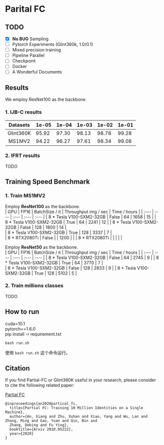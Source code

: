 # Parital FC

## TODO

- [x] **No BUG** Sampling  
- [ ] Pytorch Experiments (Glint360k, 1.0/0.1)   
- [ ] Mixed precision training  
- [ ] Pipeline Parallel  
- [ ] Checkpoint  
- [ ] Docker  
- [ ] A Wonderful Documents  

## Results
We employ ResNet100 as the backbone.

### 1. IJB-C results

|   Datasets   | 1e-05 | 1e-04 | 1e-03 | 1e-02 | 1e-01 |
| :---:        | :---  | :---  | :---  | :---  | :---  | 
| Glint360K    | 95.92 | 97.30 | 98.13 | 98.78 | 99.28 |
| MS1MV2       | 94.22 | 96.27 | 97.61 | 98.34 | 99.08 |

### 2. IFRT results

TODO

## Training Speed Benchmark
### 1. Train MS1MV2
Employ **ResNet100** as the backbone.   
|   GPU                       | FP16  | BatchSize / it | Throughput img / sec | Time / hours |
| :---                        | :---  |   :---         | :---                 | :---         | 
| 8 * Tesla V100-SXM2-32GB    | False |   64           | 1658                 | 15           |
| 8 * Tesla V100-SXM2-32GB    | True  |   64           | 2241                 | 12           |
| 8 * Tesla V100-SXM2-32GB    | False |   128          | 1800                 | 14           |    
| 8 * Tesla V100-SXM2-32GB    | True  |   128          | 3337                 | 7            |     
| 8 * RTX2080Ti               | False |                | 1200                 |              | 
| 8 * RTX2080Ti               |       |                |                      |              | 


Employ **ResNet50** as the backbone.   
|   GPU                       | FP16  | BatchSize / it | Throughput img / sec | Time / hours |
| :---                        | :---  |   :---         | :---                 | :---         | 
| 8 * Tesla V100-SXM2-32GB    | False |   64           | 2745                 | 9            |
| 8 * Tesla V100-SXM2-32GB    | True  |   64           | 3770                 | 7            |    
| 8 * Tesla V100-SXM2-32GB    | False |   128          | 2833                 | 9            |
| 8 * Tesla V100-SXM2-32GB    | True  |   128          | 5102                 | 5            |     

### 2. Train millions classes
TODO

## How to run
cuda=10.1  
pytorch==1.6.0  
pip install -r requirement.txt  

```shell
bash run.sh
```
使用 `bash run.sh` 这个命令运行。


## Citation
If you find Partial-FC or Glint360K useful in your research, please consider to cite the following related paper: 

[Partial FC](https://arxiv.org/abs/2010.05222)
```
@inproceedings{an2020partical_fc,
  title={Partial FC: Training 10 Million Identities on a Single Machine},
  author={An, Xiang and Zhu, Xuhan and Xiao, Yang and Wu, Lan and Zhang, Ming and Gao, Yuan and Qin, Bin and
  Zhang, Debing and Fu Ying},
  booktitle={Arxiv 2010.05222},
  year={2020}
}
```
